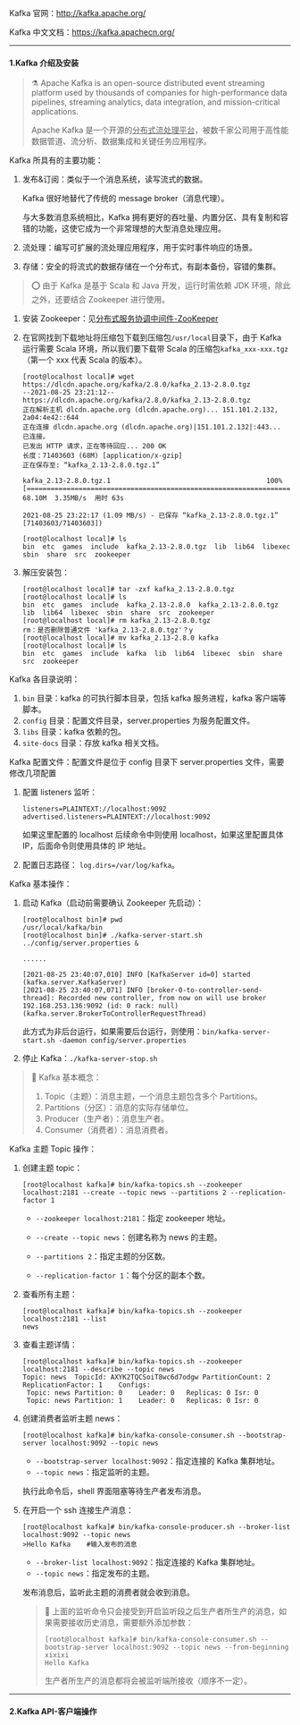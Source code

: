 Kafka 官网：http://kafka.apache.org/

Kafka 中文文档：https://kafka.apachecn.org/



---

#### 1.Kafka 介绍及安装

> :alembic: Apache Kafka is an open-source distributed event streaming platform used by thousands of companies for high-performance data pipelines, streaming analytics, data integration, and mission-critical applications.
>
> Apache Kafka 是一个开源的<u>分布式流处理平台</u>，被数千家公司用于高性能数据管道、流分析、数据集成和关键任务应用程序。

Kafka 所具有的主要功能：

1. 发布&订阅：类似于一个消息系统，读写流式的数据。

   Kafka 很好地替代了传统的 message broker（消息代理）。

   与大多数消息系统相比，Kafka 拥有更好的吞吐量、内置分区、具有复制和容错的功能，这使它成为一个非常理想的大型消息处理应用。

2. 流处理：编写可扩展的流处理应用程序，用于实时事件响应的场景。

3. 存储：安全的将流式的数据存储在一个分布式，有副本备份，容错的集群。

 

> :o: 由于 Kafka 是基于 Scala 和 Java 开发，运行时需依赖 JDK 环境，除此之外，还要结合 Zookeeper 进行使用。

1. 安装 Zookeeper：见[分布式服务协调中间件-ZooKeeper](../分布式服务中间件/分布式服务协调中间件-ZooKeeper.md)

2. 在官网找到下载地址将压缩包下载到压缩包`/usr/local`目录下，由于 Kafka 运行需要 Scala 环境，所以我们要下载带 Scala 的压缩包`kafka_xxx-xxx.tgz`（第一个 xxx 代表 Scala 的版本）。

   ~~~shell
   [root@localhost local]# wget https://dlcdn.apache.org/kafka/2.8.0/kafka_2.13-2.8.0.tgz
   --2021-08-25 23:21:12--  https://dlcdn.apache.org/kafka/2.8.0/kafka_2.13-2.8.0.tgz
   正在解析主机 dlcdn.apache.org (dlcdn.apache.org)... 151.101.2.132, 2a04:4e42::644
   正在连接 dlcdn.apache.org (dlcdn.apache.org)|151.101.2.132|:443... 已连接。
   已发出 HTTP 请求，正在等待回应... 200 OK
   长度：71403603 (68M) [application/x-gzip]
   正在保存至: “kafka_2.13-2.8.0.tgz.1”
   
   kafka_2.13-2.8.0.tgz.1                                       100%[===========================================================================================================================================>]  68.10M  3.35MB/s  用时 63s     
   
   2021-08-25 23:22:17 (1.09 MB/s) - 已保存 “kafka_2.13-2.8.0.tgz.1” [71403603/71403603])
   
   [root@localhost local]# ls
   bin  etc  games  include  kafka_2.13-2.8.0.tgz  lib  lib64  libexec  sbin  share  src  zookeeper
   ~~~

3. 解压安装包：

   ~~~shell
   [root@localhost local]# tar -zxf kafka_2.13-2.8.0.tgz 
   [root@localhost local]# ls
   bin  etc  games  include  kafka_2.13-2.8.0  kafka_2.13-2.8.0.tgz  lib  lib64  libexec  sbin  share  src  zookeeper
   [root@localhost local]# rm kafka_2.13-2.8.0.tgz 
   rm：是否删除普通文件 'kafka_2.13-2.8.0.tgz'？y
   [root@localhost local]# mv kafka_2.13-2.8.0 kafka
   [root@localhost local]# ls
   bin  etc  games  include  kafka  lib  lib64  libexec  sbin  share  src  zookeeper
   ~~~



Kafka 各目录说明：

1. `bin` 目录：kafka 的可执行脚本目录，包括 kafka 服务进程，kafka 客户端等脚本。
2. `config` 目录：配置文件目录，server.properties 为服务配置文件。
3. `libs` 目录：kafka 依赖的包。
4. `site-docs` 目录：存放 kafka 相关文档。

Kafka 配置文件：配置文件是位于 config 目录下 server.properties 文件，需要修改几项配置

1. 配置 listeners 监听： 

   ~~~properties
   listeners=PLAINTEXT://localhost:9092
   advertised.listeners=PLAINTEXT://localhost:9092
   ~~~

   如果这里配置的 localhost 后续命令中则使用 localhost，如果这里配置具体 IP，后面命令则使用具体的 IP 地址。

2. 配置日志路径： `log.dirs=/var/log/kafka`。

Kafka 基本操作：

1. 启动 Kafka（启动前需要确认 Zookeeper 先启动）：

   ~~~shell
   [root@localhost bin]# pwd
   /usr/local/kafka/bin
   [root@localhost bin]# ./kafka-server-start.sh ../config/server.properties &
   
   ......
   
   [2021-08-25 23:40:07,010] INFO [KafkaServer id=0] started (kafka.server.KafkaServer)
   [2021-08-25 23:40:07,071] INFO [broker-0-to-controller-send-thread]: Recorded new controller, from now on will use broker 192.168.253.136:9092 (id: 0 rack: null) (kafka.server.BrokerToControllerRequestThread)
   ~~~

   此方式为非后台运行，如果需要后台运行，则使用：`bin/kafka-server-start.sh -daemon config/server.properties`

2. 停止 Kafka：`./kafka-server-stop.sh` 



>:closed_lock_with_key: Kafka 基本概念：
>
>1. Topic（主题）：消息主题，一个消息主题包含多个 Partitions。
>2. Partitions（分区）：消息的实际存储单位。
>3. Producer（生产者）：消息生产者。
>4. Consumer（消费者）：消息消费者。



Kafka 主题 Topic 操作：

1. 创建主题 topic：

   ~~~shell
   [root@localhost kafka]# bin/kafka-topics.sh --zookeeper localhost:2181 --create --topic news --partitions 2 --replication-factor 1
   ~~~

   - `--zookeeper localhost:2181`：指定 zookeeper 地址。

   - `--create --topic news`：创建名称为 news 的主题。
   - `--partitions 2`：指定主题的分区数。
   - `--replication-factor 1`：每个分区的副本个数。

2. 查看所有主题：

   ~~~shell
   [root@localhost kafka]# bin/kafka-topics.sh --zookeeper localhost:2181 --list
   news
   ~~~

3. 查看主题详情：

   ~~~shell
   [root@localhost kafka]# bin/kafka-topics.sh --zookeeper localhost:2181 --describe --topic news
   Topic: news	TopicId: AXYK2TQCSoiT8wc6d7odgw	PartitionCount: 2	ReplicationFactor: 1	Configs: 
   	Topic: news	Partition: 0	Leader: 0	Replicas: 0	Isr: 0
   	Topic: news	Partition: 1	Leader: 0	Replicas: 0	Isr: 0
   ~~~

4. 创建消费者监听主题 news：

   ~~~shell
   [root@localhost kafka]# bin/kafka-console-consumer.sh --bootstrap-server localhost:9092 --topic news
   ~~~

   - `--bootstrap-server localhost:9092`：指定连接的 Kafka 集群地址。
   - `--topic news`：指定监听的主题。

   执行此命令后，shell 界面阻塞等待生产者发布消息。

5. 在开启一个 ssh 连接生产消息：

   ~~~shell
   [root@localhost kafka]# bin/kafka-console-producer.sh --broker-list localhost:9092 --topic news
   >Hello Kafka    #输入发布的消息
   ~~~

   - `--broker-list localhost:9092`：指定连接的 Kafka 集群地址。
   - `--topic news`：指定发布的主题。

   发布消息后，监听此主题的消费者就会收到消息。

   >  :green_salad: 上面的监听命令只会接受到开启监听段之后生产者所生产的消息，如果需要接收历史消息，需要额外添加参数：
   >
   > ~~~shell
   > [root@localhost kafka]# bin/kafka-console-consumer.sh --bootstrap-server localhost:9092 --topic news --from-beginning
   > xixixi
   > Hello Kafka
   > ~~~
   >
   > 生产者所生产的消息都将会被监听端所接收（顺序不一定）。



---

#### 2.Kafka API-客户端操作



